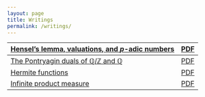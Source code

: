 ```yaml
---
layout: page
title: Writings
permalink: /writings/
---
```


<!--
{% for writing in site.writings %}
  <li>
    <a href="{{ writing.url }}">{{ writing.title}}</a>
  </li>
{% endfor %}
-->

| [Hensel’s lemma, valuations, and *p*-adic numbers](/latex/notes/padic/latexml/padic.html) | [PDF](/latex/notes/padic/padic.pdf)                       |
|-------------------------------------------------------------------------------------------|-----------------------------------------------------------|
| [The Pontryagin duals of ℚ/ℤ and ℚ](/latex/notes/Qdual/latexml/Qdual.html)                | [PDF](/latex/notes/Qdual/Qdual.pdf)                       |
| [Hermite functions](/latex/notes/hermitefunctions/latexml/hermitefunctions.html)          | [PDF](/latex/notes/hermitefunctions/hermitefunctions.pdf) |
| [Infinite product measure](/latex/notes/productmeasure/latexml/productmeasure.html)       | [PDF](/latex/notes/hermitefunctions/productmeasure.pdf)   |
